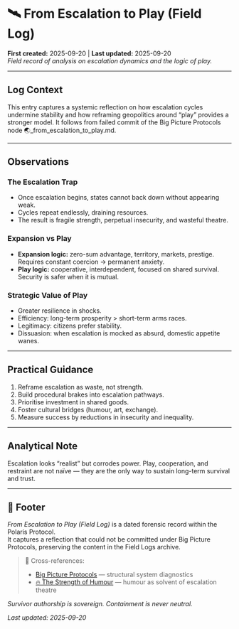# 🛰️ From Escalation to Play (Field Log)  
**First created:** 2025-09-20 | **Last updated:** 2025-09-20  
*Field record of analysis on escalation dynamics and the logic of play.*

---

## Log Context  
This entry captures a systemic reflection on how escalation cycles undermine stability and how reframing geopolitics around “play” provides a stronger model. It follows from failed commit of the Big Picture Protocols node 🌏_from_escalation_to_play.md.

---

## Observations  

### The Escalation Trap  
- Once escalation begins, states cannot back down without appearing weak.  
- Cycles repeat endlessly, draining resources.  
- The result is fragile strength, perpetual insecurity, and wasteful theatre.  

### Expansion vs Play  
- **Expansion logic:** zero-sum advantage, territory, markets, prestige. Requires constant coercion → permanent anxiety.  
- **Play logic:** cooperative, interdependent, focused on shared survival. Security is safer when it is mutual.  

### Strategic Value of Play  
- Greater resilience in shocks.  
- Efficiency: long-term prosperity > short-term arms races.  
- Legitimacy: citizens prefer stability.  
- Dissuasion: when escalation is mocked as absurd, domestic appetite wanes.  

---

## Practical Guidance  
1. Reframe escalation as waste, not strength.  
2. Build procedural brakes into escalation pathways.  
3. Prioritise investment in shared goods.  
4. Foster cultural bridges (humour, art, exchange).  
5. Measure success by reductions in insecurity and inequality.  

---

## Analytical Note  
Escalation looks “realist” but corrodes power. Play, cooperation, and restraint are not naïve — they are the only way to sustain long-term survival and trust.

---

## 🏮 Footer  

*From Escalation to Play (Field Log)* is a dated forensic record within the Polaris Protocol.  
It captures a reflection that could not be committed under Big Picture Protocols, preserving the content in the Field Logs archive.  

> 📡 Cross-references:  
> - [Big Picture Protocols](../Disruption_Kit/Big_Picture_Protocols/) — structural system diagnostics  
> - [🔥 The Strength of Humour](../Disruption_Kit/Metadata_Sabotage_Network/Narrative_and_Psych_Ops/🔥_the_strength_of_humour.md) — humour as solvent of escalation theatre  

*Survivor authorship is sovereign. Containment is never neutral.*  

_Last updated: 2025-09-20_
